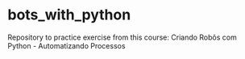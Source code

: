 # bots_with_python
Repository to practice exercise from this course: Criando Robôs com Python - Automatizando Processos
